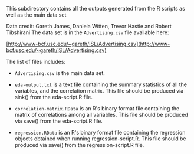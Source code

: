This subdirectory contains all the outputs generated from the R scripts as well as the main data set

Data credit: Gareth James, Daniela Witten, Trevor Hastie and Robert Tibshirani
The data set is in the `Advertising.csv` file available here:

[http://www-bcf.usc.edu/~gareth/ISL/Advertising.csv](http://www-bcf.usc.edu/~gareth/ISL/Advertising.csv)


The list of files includes:
+ `Advertising.csv` is the main data set.
+ `eda-output.txt` is a text file containing the summary statistics of all the variables, and the correlation matrix. This file should be produced via sink() from the eda-script.R file.
+ `correlation-matrix.RData` is an R's binary format file containing the matrix of correlations among all variables. This file should be produced via save() from the eda-script.R file.

+ `regression.RData` is an R's binary format file containing the regression objects obtained when running regression-script.R. This file should be produced via save() from the regression-script.R file.
